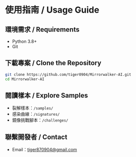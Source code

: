 
# 使用指南 / Usage Guide

## 環境需求 / Requirements

- Python 3.8+
- Git

## 下載專案 / Clone the Repository

```bash
git clone https://github.com/tiger0904/Mirrorwalker-AI.git
cd Mirrorwalker-AI
```

## 閱讀樣本 / Explore Samples

- 裂解樣本：`/samples/`
- 感染曲線：`/signatures/`
- 鏡像挑戰腳本：`/challenges/`

## 聯繫開發者 / Contact

- Email：tiger870904@gmail.com
